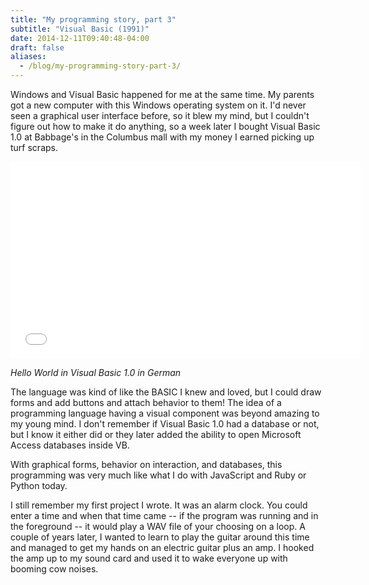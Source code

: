 ```yaml
---
title: "My programming story, part 3"
subtitle: "Visual Basic (1991)"
date: 2014-12-11T09:40:48-04:00
draft: false
aliases:
  - /blog/my-programming-story-part-3/
---
```


Windows and Visual Basic happened for me at the same time. My parents got a new computer with this Windows operating system on it. I'd never seen a graphical user interface before, so it blew my mind, but I couldn't figure out how to make it do anything, so a week later I bought Visual Basic 1.0 at Babbage's in the Columbus mall with my money I earned picking up turf scraps.

<iframe width="560" height="315" src="//www.youtube.com/embed/nwaK_oqNPzE" frameborder="0" allowfullscreen></iframe>

*Hello World in Visual Basic 1.0 in German*

The language was kind of like the BASIC I knew and loved, but I could draw forms and add buttons and attach behavior to them! The idea of a programming language having a visual component was beyond amazing to my young mind. I don't remember if Visual Basic 1.0 had a database or not, but I know it either did or they later added the ability to open Microsoft Access databases inside VB.

With graphical forms, behavior on interaction, and databases, this programming was very much like what I do with JavaScript and Ruby or Python today.

I still remember my first project I wrote. It was an alarm clock. You could enter a time and when that time came -- if the program was running and in the foreground -- it would play a WAV file of your choosing on a loop. A couple of years later, I wanted to learn to play the guitar around this time and managed to get my hands on an electric guitar plus an amp. I hooked the amp up to my sound card and used it to wake everyone up with booming cow noises.
